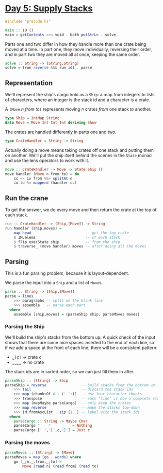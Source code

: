 # [Day 5: Supply Stacks](https://adventofcode.com/2022/day/5)

```haskell
#include "prelude.hs"

main :: IO ()
main = getContents >>= void . both putStrLn . solve
```

Parts one and two differ in how they handle more than one crate being moved at
a time. In part one, they move individually, reversing their order, and in part
two they are moved all at once, keeping the same order.

```haskell
solve :: String -> (String,String)
solve = (run reverse &&& run id) . parse
```

## Representation

We'll represent the ship's cargo hold as a ``Ship``: a map from integers to
lists of characters, where an integer is the stack id and a character is a
crate.

A ``(Move`` _n from to_``)`` represents moving _n_ crates _from_ one stack _to_
another.

```haskell
type Ship = IntMap String
data Move = Move Int Int Int deriving Show
```

The crates are handled differently in parts one and two.

```haskell
type CrateHandler = String -> String
```

Actually doing a move means taking crates off one stack and putting them on
another. We'll put the ship itself behind the scenes in the ``State`` monad
and use the lens operators to work with it.

```haskell
move :: CrateHandler -> Move -> State Ship ()
move handler (Move n from to) = do
    cc <- ix from %%= splitAt n
    ix to %= mappend (handler cc)
```

## Run the crane

To get the answer, we do every move and then return the crate at
the top of each stack.

```haskell
run :: CrateHandler -> (Ship,[Move]) -> String
run handler (ship,moves) =
    map head                         -- get the top crate
    $ IM.elems                       -- of each stack
    $ flip execState ship            -- from the ship
    $ traverse_ (move handler) moves -- after doing all the moves
```

## Parsing

This is a fun parsing problem, because it is layout-dependent.

We parse the input into a ``Ship`` and a list of ``Move``s.

```haskell
parse :: String -> (Ship,[Move])
parse = lines
    >>> paragraphs -- split at the blank line
    >>> assemble   -- parse each part
  where
    assemble [ship,moves] = (parseShip ship, parseMoves moves)
```

### Parsing the Ship

We'll build the ship's stacks from the bottom up.
A quick check of the input shows that there are some nice spaces inserted to
the end of each line, so if we add a space at the front of each line,
there will be a consistent pattern:

- ``␣[``_c_``]`` → crate _c_
- ``␣␣␣␣`` → no crate

The stack ids are in sorted order, so we can just fill them in after.

```haskell
parseShip :: [String] -> Ship
parseShip = reverse                -- build stacks from the bottom-up
    >>> tail                       -- discard the stack ids
    >>> map (chunksOf 4 . (' ':))  -- use four character chunks
    >>> transpose                  -- each "line" is now a complete stack
    >>> map (mapMaybe parseCargo)  -- only keep the crates
    >>> map reverse                -- make the stacks top-down
    >>> IM.fromAscList . zip [1..] -- label with the stack ids
  where
    parseCargo :: String -> Maybe Char
    parseCargo "    "          = Nothing
    parseCargo [' ','[',c,']'] = Just c
```

### Parsing the moves

```haskell
parseMoves :: [String] -> [Move]
parseMoves = map (go . words) where
    go [_,n,_,from,_,to] =
        Move (read n) (read from) (read to)
```
